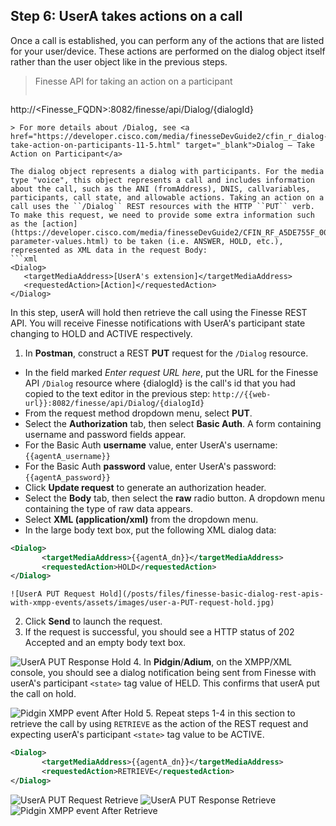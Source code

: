 ## Step 6: UserA takes actions on a call

Once a call is established, you can perform any of the actions that are listed for your user/device. These actions are performed on the dialog object itself rather than the user object like in the previous steps.

> Finesse API for taking an action on a participant
>  ```http
http://<Finesse_FQDN>:8082/finesse/api/Dialog/{dialogId}
```
> For more details about /Dialog, see <a href="https://developer.cisco.com/media/finesseDevGuide2/cfin_r_dialog-take-action-on-participants-11-5.html" target="_blank">Dialog — Take Action on Participant</a>

The dialog object represents a dialog with participants. For the media type "voice", this object represents a call and includes information about the call, such as the ANI (fromAddress), DNIS, callvariables, participants, call state, and allowable actions. Taking an action on a call uses the ``/Dialog`` REST resources with the HTTP ``PUT`` verb. To make this request, we need to provide some extra information such as the [action](https://developer.cisco.com/media/finesseDevGuide2/CFIN_RF_A5DE755F_00_actions-parameter-values.html) to be taken (i.e. ANSWER, HOLD, etc.), represented as XML data in the request Body:
```xml
<Dialog>
   <targetMediaAddress>[UserA's extension]</targetMediaAddress>
   <requestedAction>[Action]</requestedAction>
</Dialog>
```

In this step, userA will hold then retrieve the call using the Finesse REST API. You will receive Finesse notifications with UserA's participant state changing to HOLD and ACTIVE respectively.

1. In **Postman**, construct a REST **PUT** request for the ``/Dialog`` resource.
 * In the field marked *Enter request URL here*, put the URL for the Finesse API ``/Dialog`` resource where {dialogId} is the call's id that you had copied to the text editor in the previous step:
  ``http://{{web-url}}:8082/finesse/api/Dialog/{dialogId}``
 * From the request method dropdown menu, select **PUT**.
 * Select the **Authorization** tab, then select **Basic Auth**. A form containing username and password fields appear.
 * For the Basic Auth **username** value, enter UserA's username: ``{{agentA_username}}``
 * For the Basic Auth **password** value, enter UserA's password: ``{{agentA_password}}``
 * Click **Update request** to generate an authorization header.
 * Select the **Body** tab, then select the **raw** radio button. A dropdown menu containing the type of raw data appears.
 * Select **XML (application/xml)** from the dropdown menu.
 * In the large body text box, put the following XML dialog data:
 ```xml
<Dialog>
        <targetMediaAddress>{{agentA_dn}}</targetMediaAddress>
        <requestedAction>HOLD</requestedAction>
</Dialog>
```

    ![UserA PUT Request Hold](/posts/files/finesse-basic-dialog-rest-apis-with-xmpp-events/assets/images/user-a-PUT-request-hold.jpg)
2. Click **Send** to launch the request.
3. If the request is successful, you should see a HTTP status of 202 Accepted and an empty body text box.

 ![UserA PUT Response Hold](/posts/files/finesse-basic-dialog-rest-apis-with-xmpp-events/assets/images/user-a-PUT-response-hold.jpg)
4. In **Pidgin**/**Adium**, on the XMPP/XML console, you should see a dialog notification being sent from Finesse with userA's participant ``<state>`` tag value of HELD. This confirms that userA put the call on hold.

 ![Pidgin XMPP event After Hold](/posts/files/finesse-basic-dialog-rest-apis-with-xmpp-events/assets/images/user-a-XMPP-event-after-hold.jpg)
5. Repeat steps 1-4 in this section to retrieve the call by using ``RETRIEVE`` as the action of the REST request and expecting userA's participant ``<state>`` tag value to be ACTIVE.
 ```xml
<Dialog>
        <targetMediaAddress>{{agentA_dn}}</targetMediaAddress>
        <requestedAction>RETRIEVE</requestedAction>
</Dialog>
```
 ![UserA PUT Request Retrieve](/posts/files/finesse-basic-dialog-rest-apis-with-xmpp-events/assets/images/user-a-PUT-request-retrieve.jpg)
 ![UserA PUT Response Retrieve](/posts/files/finesse-basic-dialog-rest-apis-with-xmpp-events/assets/images/user-a-PUT-response-retrieve.jpg)
 ![Pidgin XMPP event After Retrieve](/posts/files/finesse-basic-dialog-rest-apis-with-xmpp-events/assets/images/user-a-XMPP-event-after-retrieve.jpg)
